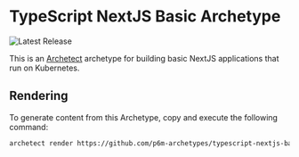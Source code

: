 # TypeScript NextJS Basic Archetype

![Latest Release](https://img.shields.io/github/v/release/p6m-archetypes/typescript-nextjs-basic.archetype?style=flat-square&label=Latest%20Release&color=blue)

This is an [Archetect](https://archetect.github.io/) archetype for building basic NextJS applications that run on Kubernetes.

## Rendering

To generate content from this Archetype, copy and execute the following command:

```sh
archetect render https://github.com/p6m-archetypes/typescript-nextjs-basic.archetype.git#v1
```
